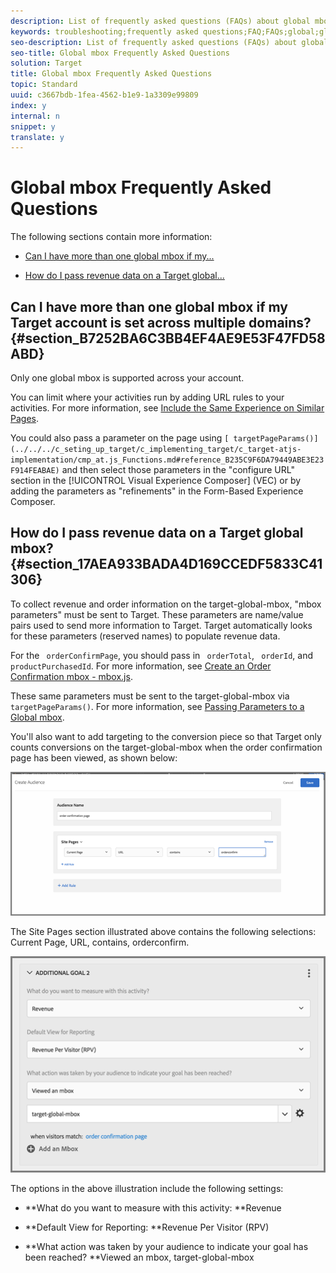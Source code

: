 ```yaml
---
description: List of frequently asked questions (FAQs) about global mboxes.
keywords: troubleshooting;frequently asked questions;FAQ;FAQs;global;global mbox
seo-description: List of frequently asked questions (FAQs) about global mboxes.
seo-title: Global mbox Frequently Asked Questions
solution: Target
title: Global mbox Frequently Asked Questions
topic: Standard
uuid: c3667bdb-1fea-4562-b1e9-1a3309e99809
index: y
internal: n
snippet: y
translate: y
---
```


# Global mbox Frequently Asked Questions

The following sections contain more information: 


* [ Can I have more than one global mbox if my...](../../../c_seting_up_target/c_implementing_target/c_understanding-global-mbox/c_global-mbox-frequently-asked-questions.md#section_B7252BA6C3BB4EF4AE9E53F47FD58ABD) 

* [ How do I pass revenue data on a Target global...](../../../c_seting_up_target/c_implementing_target/c_understanding-global-mbox/c_global-mbox-frequently-asked-questions.md#section_17AEA933BADA4D169CCEDF5833C41306) 



## Can I have more than one global mbox if my Target account is set across multiple domains? {#section_B7252BA6C3BB4EF4AE9E53F47FD58ABD}

Only one global mbox is supported across your account. 

You can limit where your activities run by adding URL rules to your activities. For more information, see [ Include the Same Experience on Similar Pages](../../../c_experiences/t_temtest.md#task_2539D51A18044F82B0D9895636546781). 

You could also pass a parameter on the page using `[ targetPageParams()](../../../c_seting_up_target/c_implementing_target/c_target-atjs-implementation/cmp_at.js_Functions.md#reference_B235C9F6DA79449ABE3E23F914FEABAE)` and then select those parameters in the "configure URL" section in the [!UICONTROL  Visual Experience Composer] (VEC) or by adding the parameters as "refinements" in the Form-Based Experience Composer. 

## How do I pass revenue data on a Target global mbox? {#section_17AEA933BADA4D169CCEDF5833C41306}

To collect revenue and order information on the target-global-mbox, "mbox parameters" must be sent to Target. These parameters are name/value pairs used to send more information to Target. Target automatically looks for these parameters (reserved names) to populate revenue data. 

For the ` orderConfirmPage`, you should pass in ` orderTotal`, ` orderId`, and ` productPurchasedId`. For more information, see [ Create an Order Confirmation mbox - mbox.js](../../../c_seting_up_target/c_implementing_target/t_mbox_download/t_orderconfirm_create.md#task_0036D5F6C062442788BB55E872816D82). 

These same parameters must be sent to the target-global-mbox via ` targetPageParams()`. For more information, see [ Passing Parameters to a Global mbox](../../../c_seting_up_target/c_implementing_target/c_understanding-global-mbox/c_pass_parameters_to_global_mbox.md#concept_33362A04146C4E3C8E7089B65F38B5E5). 

You'll also want to add targeting to the conversion piece so that Target only counts conversions on the target-global-mbox when the order confirmation page has been viewed, as shown below: 

![](../../../assets/revenue1.png) 

The Site Pages section illustrated above contains the following selections: Current Page, URL, contains, orderconfirm. 

![](../../../assets/revenue2.png) 

The options in the above illustration include the following settings: 


* **What do you want to measure with this activity: **Revenue 

* **Default View for Reporting: **Revenue Per Visitor (RPV) 

* **What action was taken by your audience to indicate your goal has been reached? **Viewed an mbox, target-global-mbox 


